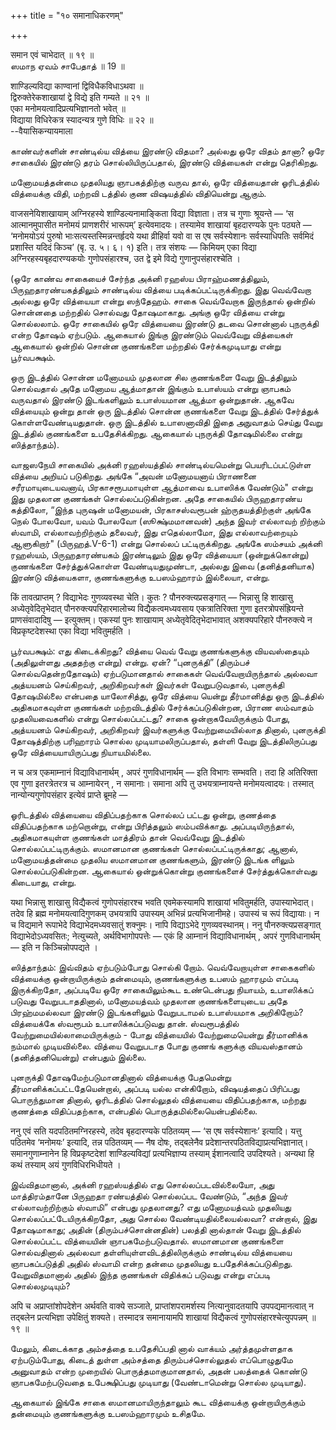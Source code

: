 +++
title = "१० समानाधिकरणम्"

+++

समान एवं चाभेदात् ॥ १९ ॥  
ஸமாந ஏவம் சாபேதாத் ॥ 19 ॥

शाण्डिल्यविद्या काण्वानां द्विविधैकविधाऽथवा ॥  
द्विरुक्तेरेकशाखायां द्वे विद्ये इति गम्यते ॥ २१ ॥  
एका मनोमयत्वादिप्रत्यभिज्ञानतो भवेत् ॥  
विद्याया विधिरेकत्र स्यादन्यत्र गुणे विधिः ॥ २२ ॥  
--वैयासिकन्यायमाला

காண்வர்களின் சாண்டில்ய வித்யை இரண்டு விதமா? அல்லது ஒரே விதம் தானா? ஒரே
சாகையில் இரண்டு தரம் சொல்லியிருப்பதால், இரண்டு வித்யைகள் என்று
தெரிகிறது.

மனோமயத்தன்மை முதலியது ஞாபகத்திற்கு வருவ தால், ஒரே வித்யைதான் ஓரிடத்தில்
வித்யைக்கு விதி, மற்றவி டத்தில் குண விஷயத்தில் விதியென்று ஆகும்.

वाजसनेयिशाखायाम् अग्निरहस्ये शाण्डिल्यनामाङ्किता विद्या विज्ञाता। तत्र
च गुणाः श्रूयन्ते — ‘स आत्मानमुपासीत मनोमयं प्राणशरीरं भारूपम्’
इत्येवमादयः। तस्यामेव शाखायां बृहदारण्यके पुनः पठ्यते — ‘मनोमयोऽयं
पुरुषो भाःसत्यस्तस्मिन्नन्तर्हृदये यथा व्रीहिर्वा यवो वा स एष
सर्वस्येशानः सर्वस्याधिपतिः सर्वमिदं प्रशास्ति यदिदं किञ्च’ (बृ. उ. ५।
६। १) इति। तत्र संशयः — किमियम् एका विद्या अग्निरहस्यबृहदारण्यकयोः
गुणोपसंहारश्च, उत द्वे इमे विद्ये गुणानुपसंहारश्चेति ।

(ஒரே காண்வ சாகையைச் சேர்ந்த அக்னி ரஹஸ்ய பிராஹ்மணத்திலும்,
பிருஹதாரண்யகத்திலும் சாண்டில்ய வித்யை படிக்கப்பட்டிருக்கிறது. இது
வெவ்வேறா அல்லது ஒரே வித்யையா என்று ஸந்தேஹம். சாகை வெவ்வேறாக இருந்தால்
ஒன்றில் சொன்னதை மற்றதில் சொல்வது தோஷமாகாது. அங்கு ஒரே வித்யை என்று
சொல்லலாம். ஒரே சாகையில் ஒரே வித்யையை இரண்டு தடவை சொன்னால் புநருக்தி என்ற
தோஷம் ஏற்படும். ஆகையால் இங்கு இரண்டும் வெவ்வேறு வித்யைகள் ஆகையால்
ஒன்றில் சொன்ன குணங்களை மற்றதில் சேர்க்கமுடியாது என்று பூர்வபக்ஷம்.

ஒரு இடத்தில் சொன்ன மனோமயம் முதலான சில குணங்களை வேறு இடத்திலும் சொல்வதால்
அதே மனோமய ஆத்மாதான் இங்கும் உபாஸ்யம் என்று ஞாபகம் வருவதால் இரண்டு
இடங்களிலும் உபாஸ்யமான ஆத்மா ஒன்றுதான். ஆகவே வித்யையும் ஒன்று தான் ஒரு
இடத்தில் சொன்ன குணங்களை வேறு இடத்தில் சேர்த்துக் கொள்ளவேண்டியதுதான். ஒரு
இடத்தில் உபாஸனாவிதி இதை அநுவாதம் செய்து வேறு இடத்தில் குணங்களை
உபதேசிக்கிறது. ஆகையால் புநருக்தி தோஷமில்லை என்று ஸித்தாந்தம்).

வாஜஸநேயி சாகையில் அக்னி ரஹஸ்யத்தில் சாண்டில்யமென்று பெயரிடப்பட்டுள்ள
வித்யை அறியப் படுகிறது. அங்கே “அவன் மனோமயனாய் பிராணனை சரீரமாயுடையவனாய்,
பிரகாசரூபமாயுள்ள ஆத்மாவை உபாஸிக்க வேண்டும்" என்று இது முதலான குணங்கள்
சொல்லப்படுகின்றன. அதே சாகையில் பிருஹதாரண்ய கத்திலோ, “இந்த புருஷன்
மனோமயன், பிரகாசஸ்வரூபன் ஹ்ருதயத்திற்குள் அங்கே நெல் போலவோ, யவம் போலவோ
(ஸூக்ஷ்மமானவன்) அந்த இவர் எல்லாவற் றிற்கும் ஸ்வாமி, எல்லாவற்றிற்கும்
தலைவர், இது எதெல்லாமோ, இது எல்லாவற்றையும் ஆளுகிறார்" (பிருஹத்.V-6-1)
என்று சொல்லப் பட்டிருக்கிறது. அங்கே ஸம்சயம் அக்னி ரஹஸ்யம்,
பிருஹதாரண்யகம் இரண்டிலும் இது ஒரே வித்யையா (ஒன்றுக்கொன்று) குணங்களை
சேர்த்துக்கொள்ள வேண்டியதுமுண்டா, அல்லது இவை (தனித்தனியாக) இரண்டு
வித்யைகளா, குணங்களுக்கு உபஸம்ஹாரம் இல்லையா, என்று.

किं तावत्प्राप्तम् ? विद्याभेदः गुणव्यवस्था चेति। कुतः ?
पौनरुक्त्यप्रसङ्गात् — भिन्नासु हि शाखासु अध्येतृवेदितृभेदात्
पौनरुक्त्यपरिहारमालोच्य विद्यैकत्वमध्यवसाय एकत्रातिरिक्ता गुणा
इतरत्रोपसंह्रियन्ते प्राणसंवादादिषु — इत्युक्तम्। एकस्यां पुनः शाखायाम्
अध्येतृवेदितृभेदाभावात् अशक्यपरिहारे पौनरुक्त्ये न विप्रकृष्टदेशस्था एका
विद्या भवितुमर्हति ।

பூர்வபக்ஷம்: எது கிடைக்கிறது? வித்யை வெவ் வேறு குணங்களுக்கு வியவஸ்தையும்
(அதிலுள்ளது அததற்கு என்று) என்று. ஏன்? “புனருக்தி” (திரும்பச்
சொல்வதென்றதோஷம்) ஏற்படுமானதால் சாகைகள் வெவ்வேறாயிருந்தால் அல்லவா
அத்யயனம் செய்கிறவர், அறிகிறவர்கள் இவர்கள் வேறுபடுவதால், புனருக்தி
தோஷமில்லை என்பதை யாலோசித்து, ஒரே வித்யை யென்று தீர்மானித்து ஒரு இடத்தில்
அதிகமாகவுள்ள குணங்கள் மற்றவிடத்தில் சேர்க்கப்படுகின்றன, பிராண ஸம்வாதம்
முதலியவைகளில் என்று சொல்லப்பட்டது? சாகை ஒன்றாகவேயிருக்கும் போது,
அத்யயனம் செய்கிறவர், அறிகிறவர் இவர்களுக்கு வேற்றுமையில்லாத தினால்,
புனருக்தி தோஷத்திற்கு பரிஹாரம் சொல்ல முடியாமலிருப்பதால், தள்ளி வேறு
இடத்திலிருப்பது ஒரே வித்யையாயிருப்பது நியாயமில்லை.

न च अत्र एकमाम्नानं विद्याविधानार्थम् , अपरं गुणविधानार्थम् — इति विभागः
सम्भवति। तदा हि अतिरिक्ता एव गुणा इतरत्रेतरत्र च आम्नायेरन् , न
समानाः। समाना अपि तु उभयत्राम्नायन्ते मनोमयत्वादयः। तस्मात्
नान्योन्यगुणोपसंहार इत्येवं प्राप्ते ब्रूमहे —

ஓரிடத்தில் வித்யையை விதிப்பதற்காக சொல்லப் பட்டது ஒன்று, குணத்தை
விதிப்பதற்காக மற்றொன்று, என்று பிரித்தலும் ஸம்பவிக்காது.
அப்படியிருந்தால், அதிகமாகயுள்ள குணங்கள் மாத்திரம் தான் வெவ்வேறு இடத்தில்
சொல்லப்பட்டிருக்கும். ஸமானமான குணங்கள் சொல்லப்பட்டிருக்காது; ஆனால்,
மனோமயத்தன்மை முதலிய ஸமானமான குணங்களும், இரண்டு இடங்க ளிலும்
சொல்லப்படுகின்றன. ஆகையால் ஒன்றுக்கொன்று குணங்களைச் சேர்த்துக்கொள்வது
கிடையாது, என்று.

यथा भिन्नासु शाखासु विद्यैकत्वं गुणोपसंहारश्च भवति एवमेकस्यामपि शाखायां
भवितुमर्हति, उपास्याभेदात्। तदेव हि ब्रह्म मनोमयत्वादिगुणकम् उभयत्रापि
उपास्यम् अभिन्नं प्रत्यभिजानीमहे। उपास्यं च रूपं विद्यायाः। न च
विद्यमाने रूपाभेदे विद्याभेदमध्यवसातुं शक्नुमः। नापि विद्याऽभेदे
गुणव्यवस्थानम्। ननु पौनरुक्त्यप्रसङ्गात् विद्याभेदोऽध्यवसितः;
नेत्युच्यते, अर्थविभागोपपत्तेः — एकं हि आम्नानं विद्याविधानार्थम् , अपरं
गुणविधानार्थम् — इति न किञ्चिन्नोपपद्यते ।

ஸித்தாந்தம்: இவ்விதம் ஏற்படும்போது சொல்கி றோம். வெவ்வேறாயுள்ள சாகைகளில்
வித்யைக்கு ஒன்றாயிருக்கும் தன்மையும், குணங்களுக்கு உபஸம் ஹாரமும் எப்படி
இருக்கிறதோ, அப்படியே ஒரே சாகையிலும்கூட உண்டென்பது நியாயம், உபாஸிக்கப்
படுவது வேறுபடாததினால், மனோமயத்வம் முதலான குணங்களையுடைய அதே பிரஹ்மமல்லவா
இரண்டு இடங்களிலும் வேறுபடாமல் உபாஸ்யமாக அறிகிறோம்? வித்யைக்கே ஸ்வரூபம்
உபாஸிக்கப்படுவது தான். ஸ்வரூபத்தில் வேற்றுமையில்லாமையிருக்கும் - போது
வித்யையில் வேற்றுமையென்று தீர்மானிக்க நம்மால் முடியவில்லை. வித்யை
வேறுபடாத போது குணங் களுக்கு வியவஸ்தானம் (தனித்தனியென்று) என்பதும் இல்லை.

புனருக்தி தோஷமேற்படுமானதினால் வித்யைக்கு பேதமென்று
தீர்மானிக்கப்பட்டதேயென்றால், அப்படி யல்ல என்கிறோம், விஷயத்தைப் பிரிப்பது
பொருந்துமான தினால், ஓரிடத்தில் சொல்லுதல் வித்யையை விதிப்பதற்காக, மற்றது
குணத்தை விதிப்பதற்காக, என்பதில் பொருத்தமில்லையென்பதில்லை.

ननु एवं सति यदपठितमग्निरहस्ये, तदेव बृहदारण्यके पठितव्यम् — ‘स एष
सर्वस्येशानः’ इत्यादि। यत्तु पठितमेव ‘मनोमयः’ इत्यादि, तन्न पठितव्यम् —
नैष दोषः, तद्बलेनैव प्रदेशान्तरपठितविद्याप्रत्यभिज्ञानात्।
समानगुणाम्नानेन हि विप्रकृष्टदेशां शाण्डिल्यविद्यां प्रत्यभिज्ञाप्य
तस्याम् ईशानत्वादि उपदिश्यते। अन्यथा हि कथं तस्याम् अयं गुणविधिरभिधीयते
।

இவ்விதமானால், அக்னி ரஹஸ்யத்தில் எது சொல்லப்படவில்லையோ, அது மாத்திரம்தானே
பிருஹதா ரண்யத்தில் சொல்லப்பட வேண்டும், “அந்த இவர் எல்லாவற்றிற்கும்
ஸ்வாமி” என்பது முதலானது? எது மனோமயத்வம் முதலியது
சொல்லப்பட்டேயிருக்கிறதோ, அது சொல்ல வேண்டியதில்லையல்லவா? என்றால், இது
தோஷமாகாது; அதின் (திரும்பச்சொன்னதின்) பலத்தி னால்தான் வேறு இடத்தில்
சொல்லப்பட்ட வித்யையின் ஞாபகமேற்படுவதால். ஸமானமான குணங்களை சொல்வதினால்
அல்லவா தள்ளியுள்ளவிடத்திலிருக்கும் சாண்டில்ய வித்யையை ஞாபகப்படுத்தி
அதில் ஸ்வாமி என்ற தன்மை முதலியது உபதேசிக்கப்படுகிறது. வேறுவிதமானால்
அதில் இந்த குணங்கள் விதிக்கப் படுவது என்று எப்படி சொல்லமுடியும்?

अपि च अप्राप्तांशोपदेशेन अर्थवति वाक्ये सञ्जाते, प्राप्तांशपरामर्शस्य
नित्यानुवादतयापि उपपद्यमानत्वात् न तद्बलेन प्रत्यभिज्ञा उपेक्षितुं
शक्यते। तस्मादत्र समानायामपि शाखायां विद्यैकत्वं
गुणोपसंहारश्चेत्युपपन्नम् ॥ १९ ॥

மேலும், கிடைக்காத அம்சத்தை உபதேசிப்பதி னால் வாக்யம் அர்த்தமுள்ளதாக
ஏற்படும்போது, கிடைத் துள்ள அம்சத்தை திரும்பச்சொல்லுதல் எப்பொழுதுமே
அனுவாதம் என்ற முறையில் பொருத்தமாகுமானதால், அதன் பலத்தைக் கொண்டு
ஞாபகமேற்படுவதை உபேக்ஷிப்பது முடியாது (வேண்டாமென்று சொல்ல முடியாது).

ஆகையால் இங்கே சாகை ஸமானமாயிருந்தாலும் கூட வித்யைக்கு ஒன்றாயிருக்கும்
தன்மையும் குணங்களுக்கு உபஸம்ஹாரமும் உசிதமே.
